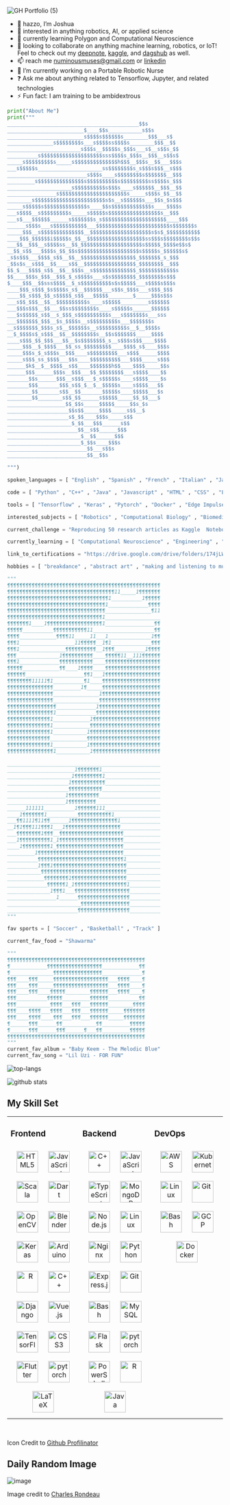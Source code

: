![GH Portfolio (5)](https://user-images.githubusercontent.com/103385201/184787777-42df00ff-8451-4510-978a-73098ddcdb31.png)

- 👋 hazzo, I’m Joshua
- 👀 interested in anything robotics, AI, or applied science
- 🌱 currently learning Polygon and Computational Neuroscience
- 💞️ looking to collaborate on anything machine learning, robotics, or IoT! Feel to check out my [deepnote](https://deepnote.com/@waterboy), [kaggle](https://www.kaggle.com/joshuaokolo/code), and [dagshub](https://dagshub.com/numinousmuses) as well.
- 📫 reach me numinousmuses@gmail.com or [linkedin](https://www.linkedin.com/in/joshua-okolo/)
- 🔭 I’m currently working on a Portable Robotic Nurse
- ❓ Ask me about anything related to Tensorflow, Jupyter, and related technologies
- ⚡ Fun fact: I am training to be ambidextrous

```python
print("About Me")
print("""
___________________________________________$$s
_________________________$____$$s___________s$$s
_________________________s$$$$s$$$$$$s________$$$___s$
_______________s$$$$$$$$s___s$$$$ss$$$$s________$$$__$$
________________________s$$$s__$$$$$s_$$$s___s$__s$$s_$$
__________s$$$$$$$$$$$$$$$$$$$$sss$$$$s_$$$s__$$$__s$$s$
_____s$$$$$$$$$s_____s$$$$$$$$$$$$$$h$$$__$$$s__$$___$$$s
___s$$$$$s_____________________ss$$$$$$$$s_s$$$s$$$__s$$$
__________________________s$$$s____s$$$$$$$$s$$$$$$$__$$$
_________s$$$$$$$$$$$$$$$s$$$$$$$$$$s$$$$$$$$$ss$$$$s_$$$
_____________________s$$$$$$$$$$s$$$s____s$$$$$$__$$$__$$
________________s$$$$$$$$$$$$$$$$$$$$$$s_____s$$$s_$$__$$
________s$$$$$$$$$$$$$$$$$$$$$$$s$s__s$$$$$$s___$$s_$s$$$
_____s$$$$$s$$$$$$$$$$$$$$s____$$s$$$$$$$$$$$$$s____$$$$s
___s$$$$__s$$$$$$$$$s_____s$$$$$s$$$$$$$$$$$$$$$$$s__$$$
___s$___$$$$$$______s$$$$$$$s_s$$$$$$$$$$$$$$$$$$$$$____$$$
______s$$$s___s$$$$$$$$$$$___$$$$$$$$$$$$$$$$$$$$$$$$s$$$$$$$s
_____$$$__s$$$$$$$$$$$$$$__$$$$$$$$$$$$$$$$$$$$s$s$_$$$$$$$$$$$
____$$$_$$$$$$i$$$$$s_$$__$$$$$$$$$$$$$$$$$$$ss$$$s$$$$$$$$s$$s
___$$__$$$__s$$$$ss__$$_$$$$$$$$$$$$$$$$$$$$s$$$$$_$$$$e$$s$
__$$_s$$___$$$$s_$$_$$s$$$$$$$$$$$$$$$$$$$$s$$$$$s_$$$$$$s$
_s$s$$$___$$$$_s$$__$$__$$$$$$$$$$$$$$$$$$_$$$$$$$_s_$$$
_$$s$s__s$$$__$$____s$$__$$$$$$$$$$$$$$$$$_$$$$$$$$__$$$
$$_$___$$$$_s$$__$$__$$$s__s$$$$$$$$$$$$$$_$$$$$$$$$$$$s
$$____$$$s_$$$__$$$_$_s$$$$s___s$s$$$$$$$$_$$$$$$$$s$$$
$____$$$__$$sss$$$$__$_s$$$$$$$$$$s$s$$$$$___s$$$$s$$$s
____$$$_s$$$_$s$$$$s_s$__$$$$$$___s$$s_$$$s___s$$$_$$$
____$$_s$$$_$$_s$$$$$_s$$___$$$$$________$_____$$$s$$s
___s$$_$$$__$$__$$$$$$$$$$s____s$$$$$_________s$$$$$$
___$$$s$$$__$$___$$ss$$$$$$$$s____s$$$$$s______$$$$$$
___$s$$$$$_s$$__s_$$$_s$$$$$$$$$$s___s$$$$$$$s___sss
___$$$$$$$_$$$__$s_$$$$s__s$$$$$$$$$s___$$$$$$$s
__s$$$$$$$_$$$s_s$__$$$$$$s__s$$$$$$$$$s__$__$$$$s
__$_$$$$s$_s$$$__$$__$$$$$$$$s__$$s$$$$$$$_____$$$$
____s$$$_$$_$$$___$$__$s$$$$$$$$_s__s$$$s$$$____$$$$
_____$$$__$_$$$$___$$_ss_$$$$$$$$$____$$$$_s$____$$$s
_____$$$s_$_s$$$s__$$$____s$$$$$$$$$___s$$$______$$$$
_____s$$$_ss_$$$$___$$s____$$$$$$$$$$___$$$$_____s$$$
______$k$__$__$$$$__s$$____$$$$$$$h$$____$$$$_____$$s
______$$$______$$$s__$$$___$$_$$$$$$$$___s$$$$____$$
_______$$s______$$$__s$$$___$_s$$$$$s____s$$$$____$s
_______$$$_______$$$_s$$_$__$__$$$$$s____s$$$$___$$
________$$_______s$$__$$_______$$$$$s____$$$$$___$s
________$$________s$$_$$______s$$$$$_____$$_$$___$
___________________$$_$$s_____$$$$$_____$$s_$s
____________________$$s$$_____$$$$_____s$$__$
____________________s$_$$____$$$s_____s$$
_____________________$_$$___$$$______s$$
_______________________$$__s$$______$$$
________________________$__$$______$$$
________________________$_$$s____$$$s
__________________________$$___s$$s
__________________________$$__$$s

""")

spoken_languages = [ "English" , "Spanish" , "French" , "Italian" , "Japanese" ]

code = [ "Python" , "C++" , "Java" , "Javascript" , "HTML" , "CSS" , "Lua" ]

tools = [ "Tensorflow" , "Keras" , "Pytorch" , "Docker" , "Edge Impulse" , "Jupyter" ]

interested_subjects = [ "Robotics" , "Computational Biology" , "Biomedical Engineering" ]

current_challenge = "Reproducing 50 research articles as Kaggle  Notebooks"

currently_learning = [ "Computational Neuroscience" , "Engineering" , "Immunology" ]

link_to_certifications = "https://drive.google.com/drive/folders/174jLW0DQDmCBJWWPE8xvHyuS-CKZo7KL"

hobbies = [ "breakdance" , "abstract art" , "making and listening to music" , "learning languages" ]

"""
¶¶¶¶¶¶¶¶¶¶¶¶¶¶¶¶¶¶¶¶¶¶¶¶¶¶¶¶¶¶¶¶¶¶¶¶¶¶¶¶¶¶¶¶¶¶¶¶¶¶
¶¶¶¶¶¶¶¶¶¶¶¶¶¶¶¶¶¶¶¶¶¶¶¶¶¶¶¶¶¶¶¶¶¶¶11_____1¶¶¶¶¶¶¶
¶¶¶¶¶¶¶¶¶¶¶¶¶¶¶¶¶¶¶¶¶¶¶¶¶¶¶¶¶¶¶¶¶1__________1¶¶¶¶¶
¶¶¶¶¶¶¶¶¶¶¶¶¶¶¶¶¶¶¶¶¶¶¶¶¶¶¶¶¶¶¶¶1_____________¶¶¶¶
¶¶¶¶¶¶¶¶¶¶¶¶¶¶¶¶¶¶¶¶¶¶¶¶¶¶¶¶¶¶¶¶_______________¶11
¶¶¶¶¶¶¶¶¶¶¶¶¶¶¶¶¶¶¶¶¶¶¶¶¶¶¶¶¶¶¶1__________________
¶¶¶¶¶¶¶1____1¶¶¶¶¶¶¶¶¶¶¶¶¶¶¶¶¶¶1________________¶¶
¶¶¶¶¶__________¶¶¶¶¶¶¶¶¶¶¶11____________________¶¶
¶¶¶¶____________¶¶¶¶11_____11___1______________1¶¶
¶¶¶1__________________11¶¶¶¶¶__1¶1_____________¶¶¶
¶¶¶1_______________¶¶¶¶¶¶¶¶¶¶__1¶¶¶__________1¶¶¶¶
¶¶¶______________1¶¶¶¶¶¶¶¶¶¶____¶¶¶¶¶11__111¶¶¶¶¶¶
¶¶¶1_____________¶¶¶¶¶¶¶¶¶¶¶____¶¶¶¶¶¶¶¶¶¶¶¶¶¶¶¶¶¶
¶¶¶¶¶____________¶¶____1¶¶¶¶____¶¶¶¶¶¶¶¶¶¶¶¶¶¶¶¶¶¶
¶¶¶¶¶¶___________________¶¶1___1¶¶¶¶¶¶¶¶¶¶¶¶¶¶¶¶¶¶
¶¶¶¶¶¶¶¶11111¶1__________¶1____¶¶¶¶¶¶¶¶¶¶¶¶¶¶¶¶¶¶¶
¶¶¶¶¶¶¶¶¶¶¶¶¶¶¶_________1¶_____¶¶¶¶¶¶¶¶¶¶¶¶¶¶¶¶¶¶¶
¶¶¶¶¶¶¶¶¶¶¶¶¶¶¶_______________1¶¶¶¶¶¶¶¶¶¶¶¶¶¶¶¶¶¶¶
¶¶¶¶¶¶¶¶¶¶¶¶¶¶¶_______________¶¶¶¶¶¶¶¶¶¶¶¶¶¶¶¶¶¶¶¶
¶¶¶¶¶¶¶¶¶¶¶¶¶¶¶¶_____________1¶¶¶¶¶¶¶¶¶¶¶¶¶¶¶¶¶¶¶¶
¶¶¶¶¶¶¶¶¶¶¶¶¶¶¶1_____________¶¶¶¶¶¶¶¶¶¶¶¶¶¶¶¶¶¶¶¶¶
¶¶¶¶¶¶¶¶¶¶¶¶¶¶1____________1¶¶¶¶¶¶¶¶¶¶¶¶¶¶¶¶¶¶¶¶¶¶
¶¶¶¶¶¶¶¶¶¶¶¶¶¶1____________¶¶¶¶¶¶¶¶¶¶¶¶¶¶¶¶¶¶¶¶¶¶¶
¶¶¶¶¶¶¶¶¶¶¶¶¶¶1___________1¶¶¶¶¶¶¶¶¶¶¶¶¶¶¶¶¶¶¶¶¶¶¶
¶¶¶¶¶¶¶¶¶¶¶¶¶¶____________¶¶¶¶¶¶¶¶¶¶¶¶¶¶¶¶¶¶¶¶¶¶¶¶
¶¶¶¶¶¶¶¶¶¶¶¶¶¶1___________1¶¶¶¶¶¶¶¶¶¶¶¶¶¶¶¶¶¶¶¶¶¶¶
¶¶¶¶¶¶¶¶¶¶¶¶¶¶¶1___________1¶¶¶¶¶¶¶¶¶¶¶¶¶¶¶¶¶¶¶¶¶¶

__________________________________________________
______________________1¶¶¶¶¶¶¶1___________________
_____________________1¶¶¶¶¶¶¶¶¶1__________________
____________________1¶¶¶¶¶¶¶¶¶¶¶__________________
____________________¶¶¶¶¶¶¶¶¶¶¶___________________
___________________1¶¶¶¶¶¶¶¶¶¶____________________
___________________1¶¶¶¶¶¶¶¶¶_____________________
______111111__________1¶¶¶¶¶¶111__________________
____1¶¶¶¶¶¶¶1__________¶¶¶¶¶¶¶¶¶¶¶1_______________
___¶¶1111¶11¶¶______1¶¶¶¶¶¶¶¶¶¶¶¶¶¶¶1_____________
__1¶1¶¶¶111¶¶¶1___1¶¶¶¶¶¶¶¶¶¶¶¶¶¶¶¶¶¶_____________
___¶¶¶¶¶¶¶¶1¶¶¶__¶¶¶¶¶¶¶¶¶¶¶¶¶¶¶¶¶¶¶¶¶____________
___1¶¶¶¶¶¶¶¶¶¶1_1¶¶¶¶¶¶¶¶¶¶¶¶¶¶¶¶¶¶¶¶¶____________
____1¶¶¶¶¶¶¶¶¶1_¶¶¶¶¶¶¶¶¶¶¶¶¶¶¶¶¶¶¶¶¶¶____________
_________1¶¶¶¶¶¶¶¶¶¶¶¶¶¶¶¶¶¶¶¶¶¶¶¶¶¶¶¶____________
__________¶¶¶¶¶¶¶¶¶¶¶¶¶¶¶¶¶¶¶¶¶¶¶¶¶¶¶¶1___________
__________1¶¶¶1¶¶¶¶¶¶¶¶¶¶¶¶¶¶¶¶¶¶¶¶¶¶¶¶___________
___________¶¶¶¶¶¶¶¶¶¶¶¶¶¶¶¶¶¶¶¶¶¶¶¶¶¶¶¶___________
____________¶¶¶¶¶¶¶¶1¶¶¶¶¶¶¶¶¶¶¶¶¶¶¶¶¶¶___________
_____________¶¶¶¶¶¶1_1¶¶¶¶¶¶¶¶¶¶¶¶¶¶¶¶¶1__________
______________1¶¶¶1___¶¶¶¶¶¶¶¶¶¶¶¶¶¶¶¶¶¶__________
________________1______¶¶¶¶¶¶¶¶¶¶¶¶¶¶¶¶¶__________
________________________¶¶¶¶¶¶¶¶¶¶¶¶¶¶¶¶__________
_______________________¶¶¶¶¶¶¶¶¶¶¶¶¶¶¶¶¶__________
"""

fav sports = [ "Soccer" , "Basketball" , "Track" ]

current_fav_food = "Shawarma"

"""
¶¶¶¶¶¶¶¶¶¶¶¶¶¶¶¶¶¶¶¶¶¶¶¶¶¶¶¶¶¶¶¶¶¶¶¶¶¶¶¶¶¶¶¶¶
¶____________¶¶¶¶¶¶¶¶¶¶¶¶¶¶¶¶¶¶____________¶¶
¶______________¶¶¶¶¶¶¶¶¶¶¶¶¶¶¶¶_____________¶
¶¶¶____¶¶¶_____¶¶¶¶¶¶¶¶¶¶¶¶¶¶¶¶¶¶___¶¶¶¶____¶
¶¶¶____¶¶¶_____¶¶¶¶¶¶¶¶¶¶¶¶¶¶¶¶¶¶___¶¶¶¶____¶
¶¶¶____¶¶¶____¶¶¶¶¶________¶¶¶¶¶¶___¶¶¶¶____¶
¶¶¶__________¶¶¶¶¶_________¶¶¶¶¶¶__________¶¶
¶¶¶___________¶¶¶¶___¶¶¶___¶¶¶¶¶¶________¶¶¶¶
¶¶¶____¶¶¶¶___¶¶¶¶___¶¶¶___¶¶¶¶¶¶_____¶¶¶¶¶¶¶
¶¶¶____¶¶¶¶____¶¶¶___¶¶¶___¶¶¶¶¶¶_____¶¶¶¶¶¶¶
¶______¶¶¶______¶¶___________¶¶_________¶¶¶¶¶
¶______¶¶¶______¶¶¶______¶___¶¶_________¶¶¶¶¶
¶¶¶¶¶¶¶¶¶¶¶¶¶¶¶¶¶¶¶¶¶¶¶¶¶¶¶¶¶¶¶¶¶¶¶¶¶¶¶¶¶¶¶¶¶
"""
current_fav_album = "Baby Keem - The Melodic Blue"
current_fav_song = "Lil Uzi - FOR FUN"
```

![top-langs](https://github-readme-stats.vercel.app/api/top-langs?username=numinousmuses&show_icons=true&theme=radical) 

![github stats](https://github-readme-stats.vercel.app/api?username=numinousmuses&show_icons=true&theme=radical)
 
  


## My Skill Set  
<table><tr><td valign="top" width="33%">



### Frontend  
<div align="center">  
<a href="https://en.wikipedia.org/wiki/HTML5" target="_blank"><img style="margin: 10px" src="https://profilinator.rishav.dev/skills-assets/html5-original-wordmark.svg" alt="HTML5" height="50" /></a>  
<a href="https://www.javascript.com/" target="_blank"><img style="margin: 10px" src="https://profilinator.rishav.dev/skills-assets/javascript-original.svg" alt="JavaScript" height="50" /></a>  
<a href="https://www.scala-lang.org/" target="_blank"><img style="margin: 10px" src="https://profilinator.rishav.dev/skills-assets/scala-original-wordmark.svg" alt="Scala" height="50" /></a>  
<a href="https://dart.dev/" target="_blank"><img style="margin: 10px" src="https://profilinator.rishav.dev/skills-assets/dartlang-icon.svg" alt="Dart" height="50" /></a>  
<a href="https://opencv.org/" target="_blank"><img style="margin: 10px" src="https://profilinator.rishav.dev/skills-assets/opencv-icon.svg" alt="OpenCV" height="50" /></a>  
<a href="https://www.blender.org/" target="_blank"><img style="margin: 10px" src="https://profilinator.rishav.dev/skills-assets/blender_community_badge_white.svg" alt="Blender" height="50" /></a>  
<a href="https://keras.io/" target="_blank"><img style="margin: 10px" src="https://profilinator.rishav.dev/skills-assets/keras.png" alt="Keras" height="50" /></a>  
<a href="https://www.arduino.cc/" target="_blank"><img style="margin: 10px" src="https://profilinator.rishav.dev/skills-assets/arduino.png" alt="Arduino" height="50" /></a>  
<a href="https://www.r-project.org/" target="_blank"><img style="margin: 10px" src="https://profilinator.rishav.dev/skills-assets/r.svg" alt="R" height="50" /></a>  
<a href="https://www.cplusplus.com/" target="_blank"><img style="margin: 10px" src="https://profilinator.rishav.dev/skills-assets/cplusplus-original.svg" alt="C++" height="50" /></a>  
<a href="https://www.djangoproject.com/" target="_blank"><img style="margin: 10px" src="https://profilinator.rishav.dev/skills-assets/django-original.svg" alt="Django" height="50" /></a>  
<a href="https://vuejs.org/" target="_blank"><img style="margin: 10px" src="https://profilinator.rishav.dev/skills-assets/vuejs-original-wordmark.svg" alt="Vue.js" height="50" /></a>  
<a href="https://www.tensorflow.org/" target="_blank"><img style="margin: 10px" src="https://profilinator.rishav.dev/skills-assets/tensorflow-icon.svg" alt="TensorFlow" height="50" /></a>  
<a href="https://www.w3schools.com/css/" target="_blank"><img style="margin: 10px" src="https://profilinator.rishav.dev/skills-assets/css3-original-wordmark.svg" alt="CSS3" height="50" /></a>  
<a href="https://flutter.dev/" target="_blank"><img style="margin: 10px" src="https://profilinator.rishav.dev/skills-assets/flutterio-icon.svg" alt="Flutter" height="50" /></a>  
<a href="https://pytorch.org/" target="_blank"><img style="margin: 10px" src="https://profilinator.rishav.dev/skills-assets/pytorch-icon.svg" alt="pytorch" height="50" /></a>  
<a href="https://www.latex-project.org/" target="_blank"><img style="margin: 10px" src="https://profilinator.rishav.dev/skills-assets/latex.png" alt="LaTeX" height="50" /></a>  
</div>

</td><td valign="top" width="33%">



### Backend  
<div align="center">  
<a href="https://www.cplusplus.com/" target="_blank"><img style="margin: 10px" src="https://profilinator.rishav.dev/skills-assets/cplusplus-original.svg" alt="C++" height="50" /></a>  
<a href="https://www.javascript.com/" target="_blank"><img style="margin: 10px" src="https://profilinator.rishav.dev/skills-assets/javascript-original.svg" alt="JavaScript" height="50" /></a>  
<a href="https://www.typescriptlang.org/" target="_blank"><img style="margin: 10px" src="https://profilinator.rishav.dev/skills-assets/typescript-original.svg" alt="TypeScript" height="50" /></a>  
<a href="https://www.mongodb.com/" target="_blank"><img style="margin: 10px" src="https://profilinator.rishav.dev/skills-assets/mongodb-original-wordmark.svg" alt="MongoDB" height="50" /></a>  
<a href="https://nodejs.org/" target="_blank"><img style="margin: 10px" src="https://profilinator.rishav.dev/skills-assets/nodejs-original-wordmark.svg" alt="Node.js" height="50" /></a>  
<a href="https://www.linux.org/" target="_blank"><img style="margin: 10px" src="https://profilinator.rishav.dev/skills-assets/linux-original.svg" alt="Linux" height="50" /></a>  
<a href="https://www.nginx.com/" target="_blank"><img style="margin: 10px" src="https://profilinator.rishav.dev/skills-assets/nginx-original.svg" alt="Nginx" height="50" /></a>  
<a href="https://www.python.org/" target="_blank"><img style="margin: 10px" src="https://profilinator.rishav.dev/skills-assets/python-original.svg" alt="Python" height="50" /></a>  
<a href="https://expressjs.com/" target="_blank"><img style="margin: 10px" src="https://profilinator.rishav.dev/skills-assets/express-original-wordmark.svg" alt="Express.js" height="50" /></a>  
<a href="https://github.com/" target="_blank"><img style="margin: 10px" src="https://profilinator.rishav.dev/skills-assets/git-scm-icon.svg" alt="Git" height="50" /></a>  
<a href="https://www.gnu.org/software/bash/" target="_blank"><img style="margin: 10px" src="https://profilinator.rishav.dev/skills-assets/gnu_bash-icon.svg" alt="Bash" height="50" /></a>  
<a href="https://www.mysql.com/" target="_blank"><img style="margin: 10px" src="https://profilinator.rishav.dev/skills-assets/mysql-original-wordmark.svg" alt="MySQL" height="50" /></a>  
<a href="https://flask.palletsprojects.com/" target="_blank"><img style="margin: 10px" src="https://profilinator.rishav.dev/skills-assets/flask.png" alt="Flask" height="50" /></a>  
<a href="https://pytorch.org/" target="_blank"><img style="margin: 10px" src="https://profilinator.rishav.dev/skills-assets/pytorch-icon.svg" alt="pytorch" height="50" /></a>  
<a href="https://docs.microsoft.com/en-us/powershell/" target="_blank"><img style="margin: 10px" src="https://profilinator.rishav.dev/skills-assets/powershell.png" alt="PowerShell" height="50" /></a>  
<a href="https://www.r-project.org/" target="_blank"><img style="margin: 10px" src="https://profilinator.rishav.dev/skills-assets/r.svg" alt="R" height="50" /></a>  
<a href="https://www.java.com/" target="_blank"><img style="margin: 10px" src="https://profilinator.rishav.dev/skills-assets/java-original-wordmark.svg" alt="Java" height="50" /></a>  
</div>

</td><td valign="top" width="33%">



### DevOps  
<div align="center">  
<a href="https://angularjs.org/" target="_blank"><img style="margin: 10px" src="https://profilinator.rishav.dev/skills-assets/amazonwebservices-original-wordmark.svg" alt="AWS" height="50" /></a>  
<a href="https://kubernetes.io/" target="_blank"><img style="margin: 10px" src="https://profilinator.rishav.dev/skills-assets/kubernetes-icon.svg" alt="Kubernetes" height="50" /></a>  
<a href="https://www.linux.org/" target="_blank"><img style="margin: 10px" src="https://profilinator.rishav.dev/skills-assets/linux-original.svg" alt="Linux" height="50" /></a>  
<a href="https://github.com/" target="_blank"><img style="margin: 10px" src="https://profilinator.rishav.dev/skills-assets/git-scm-icon.svg" alt="Git" height="50" /></a>  
<a href="https://www.gnu.org/software/bash/" target="_blank"><img style="margin: 10px" src="https://profilinator.rishav.dev/skills-assets/gnu_bash-icon.svg" alt="Bash" height="50" /></a>  
<a href="https://cloud.google.com/" target="_blank"><img style="margin: 10px" src="https://profilinator.rishav.dev/skills-assets/google_cloud-icon.svg" alt="GCP" height="50" /></a>  
<a href="https://www.docker.com/" target="_blank"><img style="margin: 10px" src="https://profilinator.rishav.dev/skills-assets/docker-original-wordmark.svg" alt="Docker" height="50" /></a>  
</div>

</td></tr></table>  

<br/>  

</div>

Icon Credit to [Github Profilinator](https://profilinator.rishav.dev/)

## Daily Random Image
![image](https://user-images.githubusercontent.com/103385201/184786194-5776bc97-61cc-40d2-a648-d35a38b6318f.png)

Image credit to [Charles Rondeau](https://pixabay.com/users/charlesrondeau-1458430/)



<!---
numinousmuses/numinousmuses is a ✨ special ✨ repository because its `README.md` (this file) appears on your GitHub profile.
You can click the Preview link to take a look at your changes.
--->

